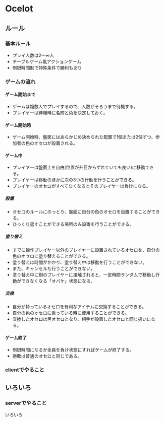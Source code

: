 # Ocelot
## ルール
### 基本ルール
 - プレイ人数は2～∞人
 - テーブルゲーム風アクションゲーム
 - 制限時間制で特殊条件で勝利もあり

### ゲームの流れ
#### ゲーム開始まで
 - ゲームは複数人でプレイするので、人数がそろうまで待機する。
 - プレイヤーは待機時に名前と色を決定しておく。

#### ゲーム開始時
 - ゲーム開始時、盤面にはあらかじめ決められた配置で1個または2個ずつ、参加者の色のオセロが設置される。

#### ゲーム中
 - プレイヤーは盤面上を自由(位置が升目からずれていても良い)に移動できる。
 - プレイヤーは移動のほかに次の3つの行動を行うことができる。
 - プレイヤーのオセロがすべてなくなるとそのプレイヤーは負けになる。

##### 設置
 - オセロのルールにのっとり、盤面に自分の色のオセロを設置することができる。
 - ひっくり返すことができる場所のみ設置を行うことができる。

##### 塗り替え
 - すでに操作プレイヤー以外のプレイヤーに設置されているオセロを、自分の色のオセロに塗り替えることができる。
 - 塗り替えは時間がかかり、塗り替え中は移動を行うことができない。
 - また、キャンセルも行うことができない。
 - 塗り替え中に別のプレイヤーに接触されると、一定時間ランダムで移動し行動ができなくなる「オバケ」状態になる。

##### 交換
 - 自分が持っているオセロを有利なアイテムに交換することができる。
 - 自分の色のオセロに乗っている時に使用することができる。
 - 交換したオセロは黒オセロとなり、相手が設置したオセロと同じ扱いになる。

#### ゲーム終了
 - 制限時間になるか全員を負け状態にすればゲームが終了する。
 - 勝敗は普通のオセロと同じである。

### clientでやること
いろいろ
---

### serverでやること
いろいろ